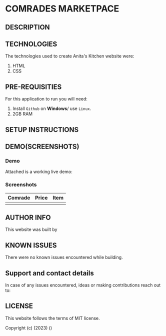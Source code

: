 # COMRADES MARKETPACE

## DESCRIPTION

## TECHNOLOGIES

The technologies used to create Anita's Kitchen website were:

1. HTML
2. CSS

## PRE-REQUISITIES

For this application to run you will need:

1. Install `Github` on **Windows**/ use `Linux`.
2. 2GB RAM

## SETUP INSTRUCTIONS

## DEMO(SCREENSHOTS)

### Demo
Attached is a working live demo: 

### Screenshots
| Comrade | Price | Item |
|---------|-------|------|
|![]()|![]()|![]()|

## AUTHOR INFO

This website was built by []()

## KNOWN ISSUES

There were no known issues encountered while building.

## Support and contact details

In case of any issues encountered, ideas or making contributions reach out to:

[]()

## LICENSE

This website follows the terms of MIT license.

Copyright (c) (2023) ()


